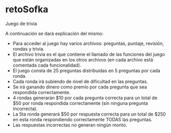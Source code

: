 # retoSofka
Juego de trivia

A continuación se dará explicación del mismo:

- Para acceder al juego hay varios archivos: preguntas, puntaje, revisión, rondas y trivia.
- El archivo trivia es el que contiene el llamado de las funciones del juego que están organizadas en los otros archivos (en cada archivo está comentada cada funcionalidad).
- El juego consta de 25 preguntas distribuidas en 5 preguntas por cada ronda.
- Cada ronda irá subiendo de nivel de dificultad en las preguntas.
- Se irá ganando dinero como premio por cada pregunta que sea respondida correctamente.
- 4 rondas generarán $10 por cada pregunta correcta para un total de $50 por ronda respondida correctamente (sin ninguna pregunta incorrecta).
- La 5ta ronda generará $50 por respuesta correcta para un total de $250 en esta ronda respondiendo correctamente TODAS las preguntas.
- Las respuestas incorrectas no generan ningún monto.
